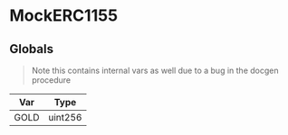
# MockERC1155





## Globals

> Note this contains internal vars as well due to a bug in the docgen procedure

| Var | Type |
| --- | --- |
| GOLD | uint256 |





